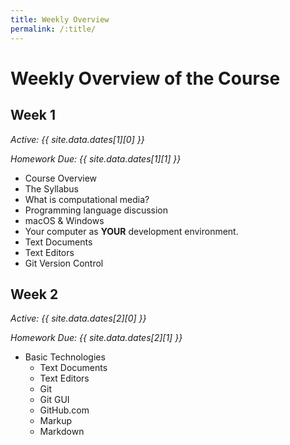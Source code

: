```yaml
---
title: Weekly Overview
permalink: /:title/
---
```


# Weekly Overview of the Course

## Week 1

_Active: {{ site.data.dates[1][0] }}_

_Homework Due: {{ site.data.dates[1][1] }}_

- Course Overview
- The Syllabus
- What is computational media?
- Programming language discussion
- macOS & Windows
- Your computer as **YOUR** development environment.
- Text Documents
- Text Editors
- Git Version Control



## Week 2

_Active: {{ site.data.dates[2][0] }}_

_Homework Due: {{ site.data.dates[2][1] }}_

- Basic Technologies
    - Text Documents
    - Text Editors
    - Git
    - Git GUI
    - GitHub.com
    - Markup
    - Markdown

<!-- ## Week 3

_Active: {{ site.data.dates[3][0] }}_

_Homework Due: {{ site.data.dates[3][1] }}_

- Intro to HTML
    - Elements & Tags
    - Comments
    - DOCTYPE
    - The Head
    - The Body
    - Basic Structure
    - index.html
- Going Live

## Week 4

_Active: {{ site.data.dates[4][0] }}_

_Homework Due: {{ site.data.dates[4][1] }}_

- Lists
- Semantic Markup
- Hyperlinks
    - E-Mail
- Snooping and Viewing Other Work

## Week 5

_Active: {{ site.data.dates[5][0] }}_

_Homework Due: {{ site.data.dates[5][1] }}_

- Images
- Tables
- Forms

## Week 6

_Active: {{ site.data.dates[6][0] }}_

_Homework Due: {{ site.data.dates[6][1] }}_

- ID & Class attributes
- div & span elements
- Escape Characters
- iframes
- Audio and Video
    - Self-Hosted
    - External Hosting
- The Meta Element

## Week 7

_Active: {{ site.data.dates[7][0] }}_

_Homework Due: {{ site.data.dates[7][1] }}_

- Intro to CSS
    - Where to style
    - Selectors & Declarators
    - Property and Value
    - Comments
    - Selector Types
    - Chaining Selectors
    - Cascading
    - Inheritance
- Color
    - Text Color
    - Background Color
    - Opacity

## Week 8

_Active: {{ site.data.dates[8][0] }}_

_Homework Due: {{ site.data.dates[8][1] }}_

- Typography
- Web Fonts

## Week 9

_Active: {{ site.data.dates[9][0] }}_

_Homework Due: {{ site.data.dates[9][1] }}_

- Element Boxes
    - Height & Width
        - Setting min and max values
    - Margin
    - Padding
    - Box Borders
    - Hiding Elements
- Inline Block Elements
- Element Position
- Introduction To Layouts
    - Fixed
    - Liquid

## Week 10

_Active: {{ site.data.dates[10][0] }}_

_Homework Due: {{ site.data.dates[10][1] }}_

- Layout and layout design
- Images
- Content development and integration
- Intro to "Responsive Web Design"

## Week 11

_Active: {{ site.data.dates[11][0] }}_

_Homework Due: {{ site.data.dates[11][1] }}_

- Responsive Web Design

## Week 12

_Active: {{ site.data.dates[12][0] }}_

_Homework Due: {{ site.data.dates[12][1] }}_

- Practical Info
    - SEO
    - Analytics
    - Hosting outside GitHub
- Forms without DB's
- Intro to "Full-Stack"
- Preview of MART441

## Week 13

_Active: {{ site.data.dates[13][0] }}_

_Homework Due: {{ site.data.dates[13][1] }}_

## Week 14

_Active: {{ site.data.dates[14][0] }}_

_Homework Due: {{ site.data.dates[14][1] }}_

## Final

_Final Due: {{ site.data.dates[0][1] }}_ -->
